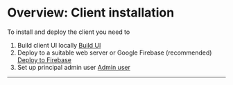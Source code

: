 # Overview: Client installation

To install and deploy the client you need to
1. Build client UI locally [Build UI](/client-installation/build.md)
2. Deploy to a suitable web server or Google Firebase (recommended)  [Deploy to Firebase](/client-installation/deploy.md)
3. Set up principal admin user [Admin user](/client-installation/admin.md)

---
